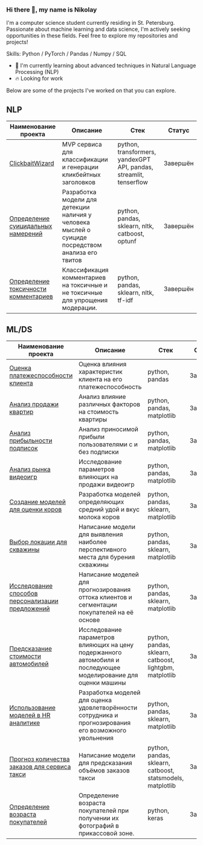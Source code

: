 ### Hi there 👋, my name is Nikolay
I'm a computer science student currently residing in St. Petersburg. Passionate about machine learning and data science, I'm actively seeking opportunities in these fields. Feel free to explore my repositories and projects!

Skills: Python / PyTorch / Pandas / Numpy / SQL

- 🌱 I'm currently learning about advanced techniques in Natural Language Processing (NLP)
- 🔥 Looking for work

Below are some of the projects I've worked on that you can explore.
## NLP

| Наименование проекта                                                                                                                                                             | Описание                                                                                                       | Стек                                                       | Статус   |
|----------------------------------------------------------------------------------------------------------------------------------------------------------------------------------|----------------------------------------------------------------------------------------------------------------|------------------------------------------------------------|----------|
| [ClickbaitWizard](https://github.com/DimPerch/ClickbaitWizard)                                                      | MVP сервиса для классификации и генерации кликбейтных заголовков                                 | python, transformers, yandexGPT API, pandas, streamlit, tenserflow | Завершён |
| [Определение суицидальных намерений](https://github.com/nosnic/projects_from_kaggle/tree/main/suicide_analysis)     | Разработка модели для детекции наличия у человека мыслей о суициде посредством анализа его твитов | python, pandas, sklearn, nltk, catboost, optunf                    | Завершён |
| [Определение токсичности комментариев](https://github.com/nosnic/y_practicum/tree/main/11_toxic_comments_detection) | Классификация комментариев на токсичные и не токсичные для упрощения модерации.                  | python, pandas, sklearn, nltk, tf-idf                              | Завершён |
## ML/DS
| Наименование проекта                                                                                                                                                             | Описание                                                                                                       | Стек                                                       | Статус   |
|----------------------------------------------------------------------------------------------------------------------------------------------------------------------------------|----------------------------------------------------------------------------------------------------------------|------------------------------------------------------------|----------|
| [Оценка платежеспособности клиента](https://github.com/nosnic/y_practicum/blob/main/01_borrowers_reliability/borrowers_reliability.ipynb)                                        | Оценка влияния характеристик клиента на его платежеспособность                                                 | python, pandas                                             | Завершён |
| [Анализ продажи квартир](https://github.com/nosnic/y_practicum/tree/main/02_apartment_sales_analysis)                                                                            | Анализ влияние различных факторов на стоимость квартиры                                                        | python, pandas, matplotlib                                 | Завершён |
| [Анализ прибыльности подписок](https://github.com/nosnic/y_practicum/blob/main/03_subscription_benefits/subscription_benefits.ipynb)                                             | Анализ приносимой прибыли пользователями с и без подписки                                                      | python, pandas, matplotlib                                 | Завершён |
| [Анализ рынка видеоигр](https://github.com/nosnic/y_practicum/blob/main/04_assessment_of_video_game_market/README.md)                                                            | Исследование параметров влияющих на продажи видеоигр                                                           | python, pandas, matplotlib                                 | Завершён |
| [Создание моделей для оценки коров](https://github.com/nosnic/y_practicum/blob/main/05_predict_best_cows_to_buy/predict_best_cows_to_buy.ipynb)                                  | Разработка моделей определяющих средний удой и вкус молока коров                                               | python, pandas, sklearn, matplotlib                        | Завершён |
| [Выбор локации для скважины](https://github.com/nosnic/y_practicum/blob/main/06_location_selection_for_well/location_selection_for_well.ipynb)                                   | Написание модели для выявления наиболее перспективного места для бурения скважины                              | python, pandas, sklearn, matplotlib                        | Завершён |
| [Исследование способов персонализации предложений](https://github.com/nosnic/y_practicum/blob/main/07_personalized_offers_for_customers/personalized_offers_for_customers.ipynb) | Написание моделей для прогнозирования оттока клиентов и сегментации покупателей на её основе                   | python, pandas, sklearn, matplotlib                        | Завершён |
| [Предсказание стоимости автомобилей](https://github.com/nosnic/y_practicum/blob/main/08_car_prices_prediction/car_prices_prediction.ipynb)                                       | Исследование параметров влияющих на цену подержанного автомобиля и последующее моделирование для оценки машины | python, pandas, sklearn, catboost, lightgbm, matplotlib    | Завершён |
| [Использование моделей в HR аналитике](https://github.com/nosnic/y_practicum/blob/main/09_hr_analytics/hr_analytics.ipynb)                                                       | Разработка моделей для оценка удовлетворённости сотрудника и прогнозирования его возможного увольнения         | python, pandas, sklearn, matplotlib                        | Завершён |
| [Прогноз количества заказов для сервиса такси](https://github.com/nosnic/y_practicum/blob/main/10_taxi_orders_forecasting/taxi_orders_forecasting.ipynb)                         | Написание модели для предсказания объёмов заказов такси                                                        | python, pandas, sklearn, catboost, statsmodels, matplotlib | Завершён |
| [Определение возраста покупателей](https://github.com/nosnic/y_practicum/blob/main/12_age_prediction/age_prediction.ipynb)                                                       | Определение возраста покупателей при получении их фотографий в прикассовой зоне.                               | python, keras                                              | Завершён |





